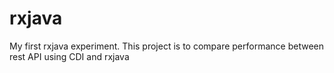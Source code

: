 # rxjava
My first rxjava experiment. This project is to compare performance between rest API using CDI and rxjava

